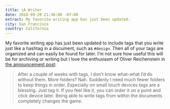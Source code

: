 ```yaml
---
title: iA Writer
date: 2018-09-20 21:36:00 -07:00
extract: My favorite writing app has just been updated.
city: San Francisco
country: California
---
```


My favorite writing app has just been updated to include tags that you write just like a hashtag in a document, such as `#design`. Then all of your tags are organized and can easily be found for later. I’m not sure how useful this will be for archiving or writing but I love the enthusiasm of Oliver Reichenstein in [the announcement post](https://ia.net/writer/blog/write-to-organize):

> After a couple of weeks with tags, I don’t know what-what I’d do without them. More folders? Nah. Suddenly I need much fewer folders to keep things in order. Especially on small touch devices tags are a blessing. Just tag it. If you feel like it, you can order it on a point and click device later. Being able to write tags from within the documents completely changes the game.
